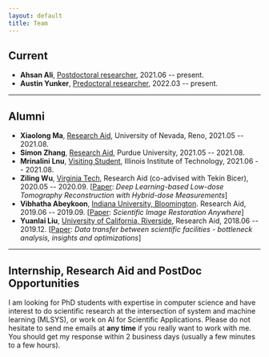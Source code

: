 ```yaml
---
layout: default
title: Team
---
```


## Current
* **Ahsan Ali**, <u>Postdoctoral researcher</u>, 2021.06 -- present.
* **Austin Yunker**, <u>Predoctoral researcher</u>, 2022.03 -- present.

---

## Alumni
- __Xiaolong Ma__,  <u>Research Aid</u>, University of Nevada, Reno, 2021.05 -- 2021.08.
- __Simon Zhang__, <u>Research Aid</u>, Purdue University, 2021.05 -- 2021.08.
- **Mrinalini Lnu**, <u>Visiting Student</u>, Illinois Institute of Technology, 2021.06 -- 2021.08.
- __Ziling Wu__, <ins>Virginia Tech</ins>, 
Research Aid (co-advised with Tekin Bicer), 2020.05 -- 2020.09. 
[[Paper](https://doi.org/10.1109/MLHPCAI4S51975.2020.00017): _Deep Learning-based Low-dose Tomography Reconstruction with Hybrid-dose Measurements_]
- __Vibhatha Abeykoon__, <ins>Indiana University, Bloomington</ins>. 
Research Aid, 2019.06 -- 2019.09. 
[[Paper](https://doi.org/10.1109/XLOOP49562.2019.00007): _Scientific Image Restoration Anywhere_]
- __Yuanlai Liu__, <ins>University of California, Riverside</ins>, 
Research Aid, 2018.06 -- 2019.12. 
[[Paper](https://doi.org/10.1109/CCGRID.2019.00023): _Data transfer between scientific facilities - bottleneck analysis, insights and optimizations_]

---

## Internship, Research Aid and PostDoc Opportunities
I am looking for PhD students with expertise in computer science and have interest to do scientific research at the intersection of system and machine learning (MLSYS), or work on AI for  Scientific Applications. Please do not hesitate to send me emails at __any time__ if you really want to work with me. You should get my response within 2 business days (usually a few minutes to a few hours).

